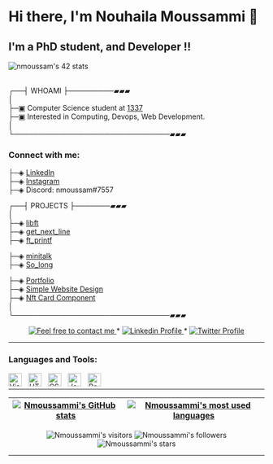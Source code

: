 # Hi there, I'm  Nouhaila Moussammi 👋 
## I'm a PhD student, and Developer !!

<!-- - 🌱 I’m currently learning everything 
- 🥅 2022 Goals: Learn more about web3 
<br> -->

![nmoussam's 42 stats](https://badge.mediaplus.ma/greenbinary/ibenmain)

<br>
┌──┤ WHOAMI ├─────────▰▰▰<br>
│ <br>
├─▣ Computer Science student at  <a href="https://www.1337.ma">1337</a><br>
├─▣ Interested in Computing, Devops, Web Development. <br>
│<br>
└───────────────────────────────▰▰▰



### Connect with me:

├─◈ <a href="https://www.linkedin.com/in/nouhaila-moussammi">LinkedIn</a><br>
├─◈ <a href="https://www.instagram.com/nouhaila.moussammi">Instagram</a><br>
├─◈ Discord: nmoussam#7557

┌──┤ PROJECTS ├───────▰▰▰<br>
│<br>
├─◈ <a href="https://github.com/Nmoussammi/Libft">libft</a><br>
├─◈ <a href="https://github.com/Nmoussammi/Get_Next_Line">get_next_line</a><br>
├─◈ <a href="https://github.com/Nmoussammi/ft_printf">ft_printf</a><br>
<!-- ├─◈ <a href="https://github.com/achrafelkhnissi/1337/tree/master/42curses/Born2beRoot">Born2beRoot</a> -->
├─◈ <a href="https://github.com/Nmoussammi/minitalk">minitalk</a><br>
├─◈ <a href="https://github.com/Nmoussammi/so_long">So_long</a><br>
<!-- ├─◈ <a href="https://github.com/achrafelkhnissi/1337/tree/master/42curses/so_long">so_long</a> -->
├─◈ <a href="https://github.com/Nmoussammi/Portfolio">Portfolio</a><br>
├─◈ <a href="https://github.com/Nmoussammi/Simple-Website-Design">Simple Website Design</a><br>
├─◈ <a href="https://github.com/Nmoussammi/nft-card-component">Nft Card Component</a> <br>
│<br>
└───────────────────────────────▰▰▰
<br>

  <p align="center">
	<a href="mailto:nmoussammi@gmail.com">
		<img alt="Feel free to contact me" src="https://img.shields.io/badge/-Ask_me_anything-blue?style=flat&logo=Gmail&logoColor=white&link=mailto:nmoussammi@gmail.com" />
	</a>
	<span> * </span>
	<a href="https://www.linkedin.com/in/nouhaila-moussammi/">
		<img alt="Linkedin Profile" src="https://img.shields.io/badge/-Linkedin_Profile-0072b1?style=flat&logo=Linkedin&logoColor=white&link=https://www.linkedin.com/in/nouhaila-moussammi/" />
	</a>
	<span> * </span>
<!--   	<a href="https://https://discord.com/users/nmoussam#7557">
		<img alt="Twitter Profile" src="https://img.shields.io/badge/-Linkedin_Profile-0072b1?style=flat&logo=Discord&logoColor=white&link=https://https://discord.com/users/nmoussam#7557" />
	</a> -->
	<a href="https://https://www.discord.com/users/nmoussam#7557">
		<img alt="Twitter Profile" src="https://badgen.net/badge/icon/discord?icon=discord&label" />
	</a>
</p>

--------------
### Languages and Tools:



<img align="left" alt="Visual Studio Code" width="26px" src="https://cdn.jsdelivr.net/gh/devicons/devicon/icons/vscode/vscode-original.svg" style="padding-right:10px;" />
<img align="left" alt="HTML5" width="26px" src="https://cdn.jsdelivr.net/gh/devicons/devicon/icons/html5/html5-original.svg" style="padding-right:10px;" />
<img align="left" alt="CSS3" width="26px" src="https://cdn.jsdelivr.net/gh/devicons/devicon/icons/css3/css3-original.svg" style="padding-right:10px;" />
<img align="left" alt="JavaScript" width="26px" src="https://cdn.jsdelivr.net/gh/devicons/devicon/icons/javascript/javascript-original.svg" style="padding-right:10px;" />
<img align="left" alt="React" width="26px" src="https://cdn.jsdelivr.net/gh/devicons/devicon/icons/react/react-original.svg" style="padding-right:10px;" />




<br/>

---------------
| [![Nmoussammi's GitHub stats](https://github-readme-stats.vercel.app/api?username=Nmoussammi&count_private=true&show_icons=true&hide=issues&hide_border=true&theme=jolly)](https://github.com/Nmoussammi?tab=repositories) | [![Nmoussammi's most used languages](https://github-readme-stats.vercel.app/api/top-langs/?username=Nmoussammi&layout=compact&hide_border=true&theme=jolly)](https://github.com/Nmoussammi?tab=repositories) |
|:-:|:-:|

<p align="center">
	<img alt="Nmoussammi's visitors" src="https://komarev.com/ghpvc/?username=Nmoussammi&color=8c36db&style=flat&label=visitors" />
	<img alt="Nmoussammi's followers" src="https://img.shields.io/github/followers/Nmoussammi?color=blueviolet" />
	<img alt="Nmoussammi's stars" src="https://img.shields.io/github/stars/Nmoussammi?color=blueviolet" />
</p>

---------------
